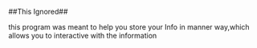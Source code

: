##This Ignored##

this program was meant to help you store your Info in manner way,which allows you to interactive 
with the information 